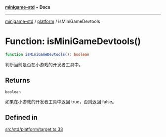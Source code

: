 [**minigame-std**](../../../README.md) • **Docs**

***

[minigame-std](../../../README.md) / [platform](../README.md) / isMiniGameDevtools

# Function: isMiniGameDevtools()

```ts
function isMiniGameDevtools(): boolean
```

判断当前是否在小游戏的开发者工具中。

## Returns

`boolean`

如果在小游戏的开发者工具中返回 true，否则返回 false。

## Defined in

[src/std/platform/target.ts:33](https://github.com/JiangJie/minigame-std/blob/ffbed6cccc22260d9da27c221c59422568396e08/src/std/platform/target.ts#L33)
